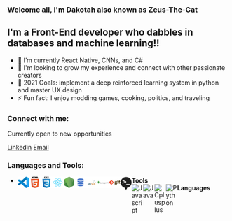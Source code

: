 ### Welcome all, I'm Dakotah also known as **Zeus-The-Cat**

## I'm a Front-End developer who dabbles in databases and machine learning!!

- 🌱 I’m currently React Native, CNNs, and C#
- 👯 I'm looking to grow my experience and connect with other passionate creators
- 🥅 2021 Goals: implement a deep reinforced learning system in python and master UX design
- ⚡ Fun fact: I enjoy modding games, cooking, politics, and traveling

### Connect with me:
Currently open to new opportunities

[Linkedin](https://linkedin.com/in/Dakotah-Pettry)
[Email](dakotahpettry@gmail.com)
<br />

### Languages and Tools:

- **Tools**
[<img align="left" alt="Visual Studio Code" width="26px" src="https://raw.githubusercontent.com/github/explore/80688e429a7d4ef2fca1e82350fe8e3517d3494d/topics/visual-studio-code/visual-studio-code.png" />](https://linkedin.com/in/Dakotah-Pettry)
[<img align="left" alt="HTML5" width="26px" src="https://raw.githubusercontent.com/github/explore/80688e429a7d4ef2fca1e82350fe8e3517d3494d/topics/html/html.png" />](https://linkedin.com/in/Dakotah-Pettry)
[<img align="left" alt="CSS3" width="26px" src="https://raw.githubusercontent.com/github/explore/80688e429a7d4ef2fca1e82350fe8e3517d3494d/topics/css/css.png" />](https://linkedin.com/in/Dakotah-Pettry)
[<img align="left" alt="React" width="26px" src="https://raw.githubusercontent.com/github/explore/80688e429a7d4ef2fca1e82350fe8e3517d3494d/topics/react/react.png" />](https://linkedin.com/in/Dakotah-Pettry)
[<img align="left" alt="Node.js" width="26px" src="https://raw.githubusercontent.com/github/explore/80688e429a7d4ef2fca1e82350fe8e3517d3494d/topics/nodejs/nodejs.png" />](https://linkedin.com/in/Dakotah-Pettry)
[<img align="left" alt="SQL" width="26px" src="https://raw.githubusercontent.com/github/explore/80688e429a7d4ef2fca1e82350fe8e3517d3494d/topics/sql/sql.png" />](https://linkedin.com/in/Dakotah-Pettry)
[<img align="left" alt="MySQL" width="26px" src="https://raw.githubusercontent.com/github/explore/80688e429a7d4ef2fca1e82350fe8e3517d3494d/topics/mysql/mysql.png" />](https://linkedin.com/in/Dakotah-Pettry)
[<img align="left" alt="MongoDB" width="26px" src="https://raw.githubusercontent.com/github/explore/80688e429a7d4ef2fca1e82350fe8e3517d3494d/topics/mongodb/mongodb.png" />](https://linkedin.com/in/Dakotah-Pettry)
[<img align="left" alt="Git" width="26px" src="https://raw.githubusercontent.com/github/explore/80688e429a7d4ef2fca1e82350fe8e3517d3494d/topics/git/git.png" />](https://linkedin.com/in/Dakotah-Pettry)
[<img align="left" alt="Terminal" width="26px" src="https://raw.githubusercontent.com/github/explore/80688e429a7d4ef2fca1e82350fe8e3517d3494d/topics/terminal/terminal.png" />](https://linkedin.com/in/Dakotah-Pettry)
- **Languages**
[<img align="left" alt="Javascript" width="26px" color='white' src="https://unpkg.com/simple-icons@v5/icons/javascript.svg" />](https://linkedin.com/in/Dakotah-Pettry)
[<img align="left" alt="Java" width="26px" src="https://unpkg.com/simple-icons@v5/icons/java.svg" />](https://linkedin.com/in/Dakotah-Pettry)
[<img align="left" alt="Cplusplus" width="26px" src="https://unpkg.com/simple-icons@v5/icons/cplusplus.svg" />](https://linkedin.com/in/Dakotah-Pettry)
[<img align="left" alt="Python" width="26px" src="https://unpkg.com/simple-icons@v5/icons/python.svg" />](https://linkedin.com/in/Dakotah-Pettry)


<br />
